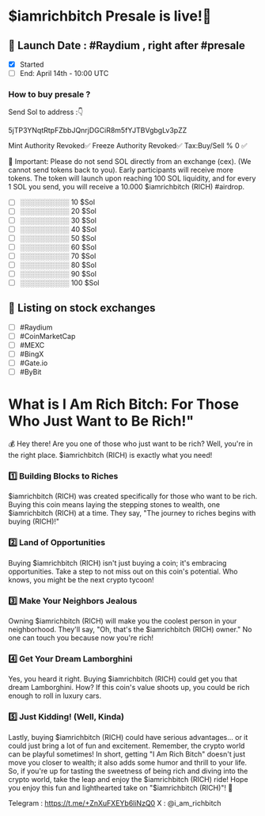 

# $iamrichbitch Presale is live!🚀

## 📆 Launch Date : #Raydium , right after #presale
 * [x] Started
 * [ ] End: April 14th - 10:00 UTC
### How to buy presale ?
Send Sol to address :👇

5jTP3YNqtRtpFZbbJQnrjDGCiR8m5fYJTBVgbgLv3pZZ

Mint Authority Revoked✅
Freeze Authority Revoked✅
Tax:Buy/Sell % 0 ✅

🚨 Important: Please do not send SOL directly from an exchange (cex). 
(We cannot send tokens back to you). Early participants will receive more tokens. 
The token will launch upon reaching 100 SOL liquidity, and for every 1 SOL you send, you will receive a 10.000 $iamrichbitch (RICH) #airdrop.

 * [ ] ░░░░░░░░░░ 10 $Sol
 * [ ] ░░░░░░░░░░ 20 $Sol
 * [ ] ░░░░░░░░░░ 30 $Sol
 * [ ] ░░░░░░░░░░ 40 $Sol
 * [ ] ░░░░░░░░░░ 50 $Sol
 * [ ] ░░░░░░░░░░ 60 $Sol
 * [ ] ░░░░░░░░░░ 70 $Sol
 * [ ] ░░░░░░░░░░ 80 $Sol
 * [ ] ░░░░░░░░░░ 90 $Sol
 * [ ] ░░░░░░░░░░ 100 $Sol

## 📆 Listing on stock exchanges
 * [ ] #Raydium
 * [ ] #CoinMarketCap
 * [ ] #MEXC
 * [ ] #BingX
 * [ ] #Gate.io
 * [ ] #ByBit

# What is I Am Rich Bitch: For Those Who Just Want to Be Rich!"
💰 Hey there! Are you one of those who just want to be rich? Well, you're in the right
place. $iamrichbitch (RICH) is exactly what you need! 

### 1️⃣ Building Blocks to Riches
$iamrichbitch (RICH) was created specifically for those who want to be rich.
Buying this coin means laying the stepping stones to wealth,
one $iamrichbitch (RICH) at a time. They say, "The journey to riches begins with buying (RICH)!"

### 2️⃣ Land of Opportunities
Buying $iamrichbitch (RICH) isn't just buying a coin; it's embracing opportunities. 
Take a step to not miss out on this coin's potential. 
Who knows, you might be the next crypto tycoon!

### 3️⃣ Make Your Neighbors Jealous
Owning $iamrichbitch (RICH) will make you the coolest person in your neighborhood. 
They'll say, "Oh, that's the $iamrichbitch (RICH) owner." No one can touch you because now you're rich!

### 4️⃣ Get Your Dream Lamborghini
Yes, you heard it right. Buying $iamrichbitch (RICH) could get you that dream Lamborghini. 
How? If this coin's value shoots up, you could be rich enough to roll in luxury cars.

### 5️⃣ Just Kidding! (Well, Kinda)
Lastly, buying $iamrichbitch (RICH) could have serious advantages... 
or it could just bring a lot of fun and excitement. 
Remember, the crypto world can be playful sometimes!
In short, getting "I Am Rich Bitch" doesn't just 
move you closer to wealth; it also adds some humor and thrill to your life. 
So, if you're up for tasting the sweetness of being rich and diving 
into the crypto world, take the leap and enjoy the $iamrichbitch (RICH) ride!
Hope you enjoy this fun and lighthearted take on "$iamrichbitch (RICH)"! 🚀

Telegram : https://t.me/+ZnXuFXEYb6liNzQ0 X : @i_am_richbitch
